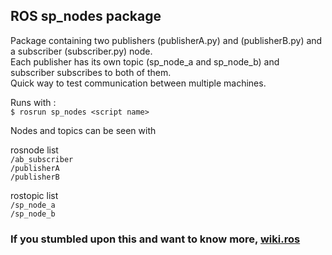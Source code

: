 ## ROS sp_nodes package


Package containing two publishers (publisherA.py) and (publisherB.py) and a subscriber (subscriber.py) node.   
Each publisher has its own topic (sp_node_a and sp_node_b) and subscriber subscribes to both of them.  
Quick way to test communication between multiple machines.  

Runs with :  
`$ rosrun sp_nodes <script name>`

Nodes and topics can be seen with   

rosnode list  
`/ab_subscriber`  
`/publisherA`  
`/publisherB`  

rostopic list   
`/sp_node_a`  
`/sp_node_b`  

### If you stumbled upon this and want to know more, [wiki.ros](http://wiki.ros.org)
